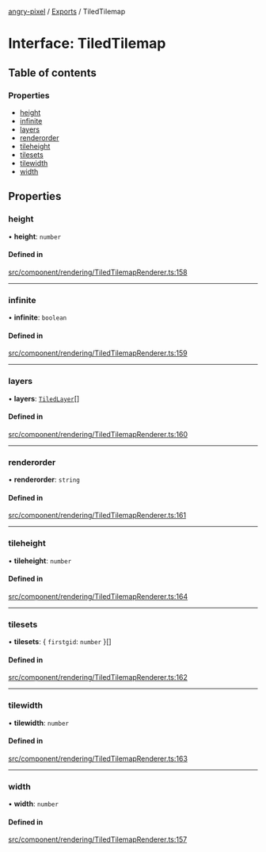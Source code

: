 [angry-pixel](../README.md) / [Exports](../modules.md) / TiledTilemap

# Interface: TiledTilemap

## Table of contents

### Properties

- [height](TiledTilemap.md#height)
- [infinite](TiledTilemap.md#infinite)
- [layers](TiledTilemap.md#layers)
- [renderorder](TiledTilemap.md#renderorder)
- [tileheight](TiledTilemap.md#tileheight)
- [tilesets](TiledTilemap.md#tilesets)
- [tilewidth](TiledTilemap.md#tilewidth)
- [width](TiledTilemap.md#width)

## Properties

### height

• **height**: `number`

#### Defined in

[src/component/rendering/TiledTilemapRenderer.ts:158](https://github.com/angry-pixel-studio/angry-pixel-engine/blob/6176278/src/component/rendering/TiledTilemapRenderer.ts#L158)

___

### infinite

• **infinite**: `boolean`

#### Defined in

[src/component/rendering/TiledTilemapRenderer.ts:159](https://github.com/angry-pixel-studio/angry-pixel-engine/blob/6176278/src/component/rendering/TiledTilemapRenderer.ts#L159)

___

### layers

• **layers**: [`TiledLayer`](TiledLayer.md)[]

#### Defined in

[src/component/rendering/TiledTilemapRenderer.ts:160](https://github.com/angry-pixel-studio/angry-pixel-engine/blob/6176278/src/component/rendering/TiledTilemapRenderer.ts#L160)

___

### renderorder

• **renderorder**: `string`

#### Defined in

[src/component/rendering/TiledTilemapRenderer.ts:161](https://github.com/angry-pixel-studio/angry-pixel-engine/blob/6176278/src/component/rendering/TiledTilemapRenderer.ts#L161)

___

### tileheight

• **tileheight**: `number`

#### Defined in

[src/component/rendering/TiledTilemapRenderer.ts:164](https://github.com/angry-pixel-studio/angry-pixel-engine/blob/6176278/src/component/rendering/TiledTilemapRenderer.ts#L164)

___

### tilesets

• **tilesets**: { `firstgid`: `number`  }[]

#### Defined in

[src/component/rendering/TiledTilemapRenderer.ts:162](https://github.com/angry-pixel-studio/angry-pixel-engine/blob/6176278/src/component/rendering/TiledTilemapRenderer.ts#L162)

___

### tilewidth

• **tilewidth**: `number`

#### Defined in

[src/component/rendering/TiledTilemapRenderer.ts:163](https://github.com/angry-pixel-studio/angry-pixel-engine/blob/6176278/src/component/rendering/TiledTilemapRenderer.ts#L163)

___

### width

• **width**: `number`

#### Defined in

[src/component/rendering/TiledTilemapRenderer.ts:157](https://github.com/angry-pixel-studio/angry-pixel-engine/blob/6176278/src/component/rendering/TiledTilemapRenderer.ts#L157)
